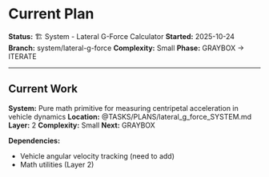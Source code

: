 # Current Plan

**Status:** 🏗️ System - Lateral G-Force Calculator
**Started:** 2025-10-24
**Branch:** system/lateral-g-force
**Complexity:** Small
**Phase:** GRAYBOX → ITERATE

---

## Current Work

**System:** Pure math primitive for measuring centripetal acceleration in vehicle dynamics
**Location:** @TASKS/PLANS/lateral_g_force_SYSTEM.md
**Layer:** 2
**Complexity:** Small
**Next:** GRAYBOX

**Dependencies:**
- Vehicle angular velocity tracking (need to add)
- Math utilities (Layer 2)

